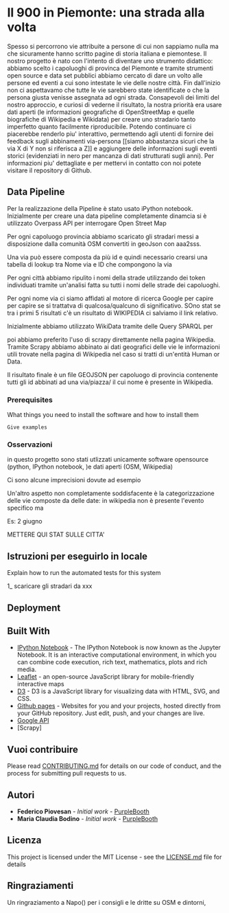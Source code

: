 # Il 900 in Piemonte: una strada alla volta

Spesso si percorrono vie attribuite a persone di cui non sappiamo nulla ma che sicuramente hanno scritto pagine di storia italiana e piemontese. Il nostro progetto è nato con l'intento di diventare uno strumento didattico: abbiamo scelto i capoluoghi di provinca del Piemonte e tramite strumenti open source e data set pubblici abbiamo cercato di dare un volto alle persone ed eventi a cui sono intestate le vie delle nostre città.
Fin dall'inizio non ci aspettavamo che tutte le vie sarebbero state identificate o che la persona giusta venisse assegnata ad ogni strada. Consapevoli dei limiti del nostro approccio, e curiosi di vederne il risultato, la nostra priorità era usare dati aperti (le informazioni geografiche di OpenStreetMap e quelle biografiche di Wikipedia e Wikidata) per creare uno stradario tanto imperfetto quanto facilmente riproducibile. Potendo continuare ci piacerebbe renderlo piu' interattivo, permettendo agli utenti di fornire dei feedback sugli abbinamenti via-persona [[siamo abbastanza sicuri che la via X di Y non si riferisca a Z]] e aggiungere delle informazioni sugli eventi storici (evidenziati in nero per mancanza di dati strutturati sugli anni).
Per informazioni piu' dettagliate e per mettervi in contatto con noi potete visitare il repository di Github.


## Data Pipeline

Per la realizzazione della Pipeline è stato usato iPython notebook.
Inizialmente per creare una data pipeline completamente dinamcia si è utilizzato Overpass API per interrogare Open Street Map

Per ogni capoluogo provincia abbiamo scaricato gli stradari messi a disposizione dalla comunità OSM
convertiti in geoJson con aaa2sss.

Una via può essere composta da più id e quindi necessario crearsi una tabella di lookup tra Nome via  e ID che compongono la via

Per ogni città abbiamo ripulito i nomi della strade utilizzando dei token individuati tramite un'analisi fatta su tutti i nomi delle strade dei capoluoghi.

Per ogni nome via ci siamo affidati al motore di ricerca Google per capire per capire se si trattatva di qualcosa/qualcuno di significativo.
SOno stat
se tra i primi 5 risultati c'è un risultato di WIKIPEDIA ci salviamo il link relativo.

Inizialmente abbiamo utilizzato WikiData tramite delle Query SPARQL per

poi abbiamo preferito l'uso di scrapy direttamente nella pagina Wikipedia.
Tramite Scrapy abbiamo abbinato ai dati geografici delle vie le informazioni utili trovate nella pagina di Wikipedia nel caso si tratti di un'entità Human or Data.

Il risultato finale è un file GEOJSON per capoluogo di provincia contenente tutti gli id abbinati ad una via/piazza/ il cui nome è presente in Wikipedia. 
### Prerequisites

What things you need to install the software and how to install them

```
Give examples
```

### Osservazioni

in questo progetto sono stati utlizzati unicamente software opensource (python, IPython notebook, )e dati aperti (OSM, Wikipedia)

Ci sono alcune imprecisioni dovute ad esempio

Un'altro aspetto non completamente soddisfacente è la categorizzazione delle vie composte da delle date: in wikipedia non è presente l'evento specifico ma 

Es: 2 giugno

METTERE QUI STAT SULLE CITTA'
## Istruzioni per eseguirlo in locale

Explain how to run the automated tests for this system

1_ scaricare gli stradari da xxx



## Deployment



## Built With

* [IPython Notebook](https://ipython.org/notebook.html) - The IPython Notebook is now known as the Jupyter Notebook. It is an interactive computational environment, in which you can combine code execution, rich text, mathematics, plots and rich media. 
* [Leaflet](http://leafletjs.com) - an open-source JavaScript library for mobile-friendly interactive maps
* [D3](https://d3js.org) - D3 is a JavaScript library for visualizing data with HTML, SVG, and CSS.
* [Github pages](https://pages.github.com/) - Websites for you and your projects, hosted directly from your GitHub repository. Just edit, push, and your changes are live.
* [Google API](https://github.com/MarioVilas/google)
* [Scrapy]


## Vuoi contribuire

Please read [CONTRIBUTING.md](https://gist.github.com/PurpleBooth/b24679402957c63ec426) for details on our code of conduct, and the process for submitting pull requests to us.

## Autori

* **Federico Piovesan** - *Initial work* - [PurpleBooth](https://github.com/mariaclaudia)
* **Maria Claudia Bodino** - *Initial work* - [PurpleBooth](https://github.com/mariaclaudia)


## Licenza

This project is licensed under the MIT License - see the [LICENSE.md](LICENSE.md) file for details

## Ringraziamenti

Un ringraziamento a Napo() per i consigli e le dritte su OSM e dintorni,
